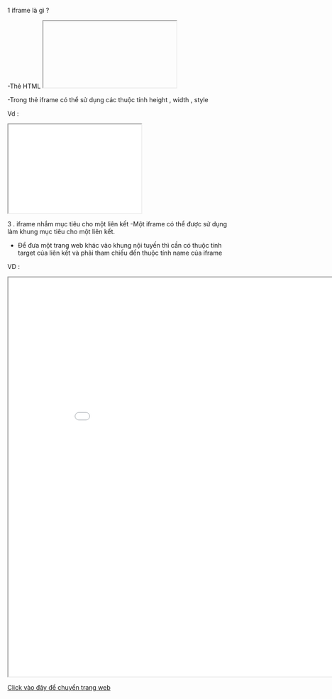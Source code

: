 1 iframe là gì ? 

-Thẻ HTML <iframe>chỉ định một khung nội tuyến.

- Giúp hiện thị nội dung của một trang web khác vào một khung nội tuyến

-Khung nội tuyến được sử dụng để nhúng tài liệu khác vào tài liệu HTML hiện tại.

2 . Cú pháp 

<iframe src="url" title="description"></iframe>

-Trong thẻ iframe có thể sử dụng các thuộc tính height , width  , style 

Vd : 
<iframe src="demo_iframe.htm" style="height:200px;width:300px;" title="Iframe Example"></iframe>

3 . iframe nhắm mục tiêu cho một liên kết 
-Một iframe có thể được sử dụng làm khung mục tiêu cho một liên kết.

 - Để đưa một trang web khác vào khung nội tuyến thì cần có thuộc tính target của liên kết và phải tham chiếu đến thuộc tính name của iframe

 VD : 

 <iframe src="./index.html" name="iframe_a" height="900px" width="900px" title="Iframe Example"></iframe>
   <p><a href="https://shopguitarcaugiay.com" target="iframe_a">Click vào đây để chuyển trang web</a></p>




